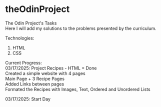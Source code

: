# theOdinProject
The Odin Project's Tasks  
Here I will add my solutions to the problems presented by the curriculum.

Technologies:
1. HTML
2. CSS

Current Progress:  
03/17/2025: Project Recipes - HTML = Done  
Created a simple website with 4 pages  
Main Page + 3 Recipe Pages  
Added Links between pages  
Formated the Recipes with Images, Text, Ordered and Unordered Lists  

03/17/2025: Start Day